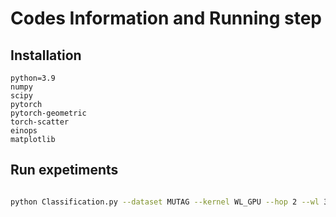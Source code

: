 # Codes Information and Running step

## Installation
```
python=3.9
numpy
scipy
pytorch
pytorch-geometric
torch-scatter
einops
matplotlib

```


## Run expetiments
```bash

python Classification.py --dataset MUTAG --kernel WL_GPU --hop 2 --wl 3 --outdir MUTAG

```




